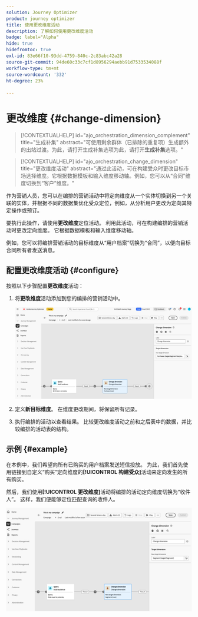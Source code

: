 ```yaml
---
solution: Journey Optimizer
product: journey optimizer
title: 使用更改维度活动
description: 了解如何使用更改维度活动
badge: label="Alpha"
hide: true
hidefromtoc: true
exl-id: 83e66f10-93dd-4759-840c-2c83abc42a28
source-git-commit: 94de60c33c7cf1d8956294aebb91d7533534088f
workflow-type: tm+mt
source-wordcount: '332'
ht-degree: 23%

---
```


# 更改维度 {#change-dimension}

>[!CONTEXTUALHELP]
>id="ajo_orchestration_dimension_complement"
>title="生成补集"
>abstract="可使用剩余群体（已排除的重复项）生成额外的出站过渡。为此，请打开生成补集选项为此，请打开&#x200B;**生成补集**&#x200B;选项。"

>[!CONTEXTUALHELP]
>id="ajo_orchestration_change_dimension"
>title="更改维度活动"
>abstract="通过此活动，可在构建受众时更改目标市场选择维度。它根据数据模板和输入维度移动轴。例如，您可以从“合同”维度切换到“客户”维度。"

作为营销人员，您可以在编排的营销活动中将定向维度从一个实体切换到另一个关联的实体，并根据不同的数据集优化受众定位，例如，从分析用户更改为定向其特定操作或预订。

要执行此操作，请使用&#x200B;**更改维度**&#x200B;定位活动。 利用此活动，可在构建编排的营销活动时更改定向维度。 它根据数据模板和输入维度移动轴。

例如，您可以将编排营销活动的目标维度从“用户档案”切换为“合同”，以便向目标合同所有者发送消息。

<!--
>[!IMPORTANT]
>
>Please note that the **[!UICONTROL Change Dimension]** and **[!UICONTROL Change Data source]** activities should not be added in one row. If you need to use both activities consecutively, make sure you include an **[!UICONTROL Enrichement]** activity in between them. This ensures proper execution and prevents potential conflicts or errors.-->

## 配置更改维度活动 {#configure}

按照以下步骤配置&#x200B;**更改维度**&#x200B;活动：

1. 将&#x200B;**更改维度**&#x200B;活动添加到您的编排的营销活动中。

   ![](../assets/change-dimension.png)

1. 定义&#x200B;**新目标维度**。 在维度更改期间，将保留所有记录。

1. 执行编排的活动以查看结果。 比较更改维度活动之前和之后表中的数据，并比较编排的活动表的结构。

## 示例 {#example}

在本例中，我们希望向所有已购买的用户档案发送短信投放。 为此，我们首先使用链接到自定义“购买”定向维度的&#x200B;**[!UICONTROL 构建受众]**&#x200B;活动来定向发生的所有购买。

然后，我们使用&#x200B;**[!UICONTROL 更改维度]**&#x200B;活动将编排的活动定向维度切换为“收件人”。 这样，我们便能够定位匹配查询的收件人。

![](../assets/change-dimension-example.png)
